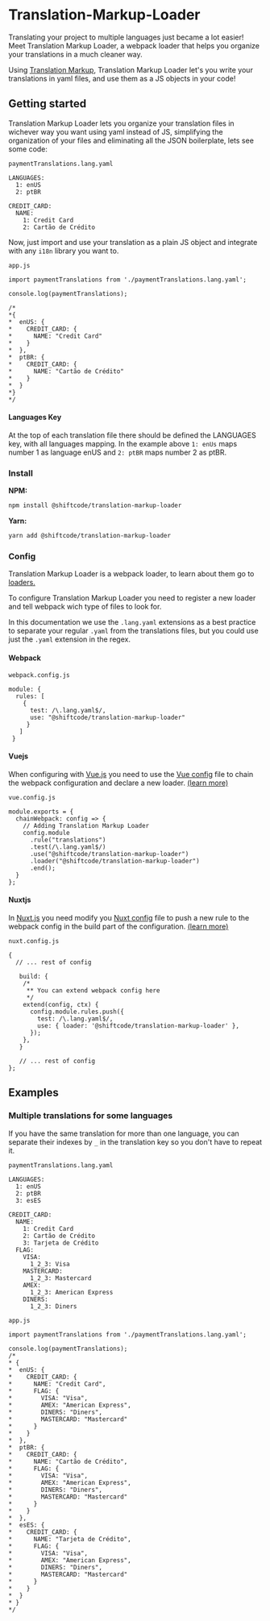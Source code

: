 # Translation-Markup-Loader

Translating your project to multiple languages just became a lot easier! Meet Translation Markup Loader, a webpack loader that helps you organize your translations in a much cleaner way.

Using [Translation Markup](https://translationmarkup.com/), Translation Markup Loader let's you write your translations in yaml files, and use them as a JS objects in your code!

## Getting started

Translation Markup Loader lets you organize your translation files in wichever way you want using yaml instead of JS, simplifying the organization of your files and eliminating all the JSON boilerplate, lets see some code:

`paymentTranslations.lang.yaml`

```
LANGUAGES:
  1: enUS
  2: ptBR

CREDIT_CARD:
  NAME:
    1: Credit Card
    2: Cartão de Crédito
```

Now, just import and use your translation as a plain JS object and integrate with any `i18n` library you want to.

`app.js`

```
import paymentTranslations from './paymentTranslations.lang.yaml';

console.log(paymentTranslations);

/*
*{
*  enUS: {
*    CREDIT_CARD: {
*      NAME: "Credit Card"
*    }
*  },
*  ptBR: {
*    CREDIT_CARD: {
*      NAME: "Cartão de Crédito"
*    }
*  }
*}
*/
```

#### Languages Key

At the top of each translation file there should be defined the LANGUAGES key, with all languages mapping. In the example above `1: enUs` maps number 1 as language enUS and `2: ptBR` maps number 2 as ptBR.

### Install

**NPM:**

```sh
npm install @shiftcode/translation-markup-loader
```

**Yarn:**

```sh
yarn add @shiftcode/translation-markup-loader
```

### Config

Translation Markup Loader is a webpack loader, to learn about them go to [loaders.](https://webpack.js.org/concepts/loaders/)

To configure Translation Markup Loader you need to register a new loader and tell webpack wich type of files to look for.

In this documentation we use the `.lang.yaml` extensions as a best practice to separate your regular `.yaml` from the translations files, but you could use just the `.yaml` extension in the regex.

#### Webpack

`webpack.config.js`

```
module: {
  rules: [
    {
      test: /\.lang.yaml$/,
      use: "@shiftcode/translation-markup-loader"
     }
   ]
 }
```

#### Vuejs

When configuring with [Vue.js](https://vuejs.org/) you need to use the [Vue config](https://cli.vuejs.org/guide/webpack.html#simple-configuration) file to chain the webpack configuration and declare a new loader. [(learn more)](https://cli.vuejs.org/guide/webpack.html#adding-a-new-loader)

`vue.config.js`

```
module.exports = {
  chainWebpack: config => {
    // Adding Translation Markup Loader
    config.module
      .rule("translations")
      .test(/\.lang.yaml$/)
      .use("@shiftcode/translation-markup-loader")
      .loader("@shiftcode/translation-markup-loader")
      .end();
  }
};
```

#### Nuxtjs

In [Nuxt.js](https://nuxtjs.org/) you need modify you [Nuxt config](https://nuxtjs.org/guide/configuration/) file to push a new rule to the webpack config in the build part of the configuration. [(learn more)](https://nuxtjs.org/faq/extend-webpack/)

`nuxt.config.js`

```
{
  // ... rest of config

   build: {
    /*
     ** You can extend webpack config here
     */
    extend(config, ctx) {
      config.module.rules.push({
        test: /\.lang.yaml$/,
        use: { loader: '@shiftcode/translation-markup-loader' },
      });
    },
   }

   // ... rest of config
};
```

## Examples

### Multiple translations for some languages

If you have the same translation for more than one language, you can separate their indexes by `_` in the translation key so you don't have to repeat it.

`paymentTranslations.lang.yaml`

```
LANGUAGES:
  1: enUS
  2: ptBR
  3: esES

CREDIT_CARD:
  NAME:
    1: Credit Card
    2: Cartão de Crédito
    3: Tarjeta de Crédito
  FLAG:
    VISA:
      1_2_3: Visa
    MASTERCARD:
      1_2_3: Mastercard
    AMEX:
      1_2_3: American Express
    DINERS:
      1_2_3: Diners
```

`app.js`

```
import paymentTranslations from './paymentTranslations.lang.yaml';

console.log(paymentTranslations);
/*
* {
*  enUS: {
*    CREDIT_CARD: {
*      NAME: "Credit Card",
*      FLAG: {
*        VISA: "Visa",
*        AMEX: "American Express",
*        DINERS: "Diners",
*        MASTERCARD: "Mastercard"
*      }
*    }
*  },
*  ptBR: {
*    CREDIT_CARD: {
*      NAME: "Cartão de Crédito",
*      FLAG: {
*        VISA: "Visa",
*        AMEX: "American Express",
*        DINERS: "Diners",
*        MASTERCARD: "Mastercard"
*      }
*    }
*  },
*  esES: {
*    CREDIT_CARD: {
*      NAME: "Tarjeta de Crédito",
*      FLAG: {
*        VISA: "Visa",
*        AMEX: "American Express",
*        DINERS: "Diners",
*        MASTERCARD: "Mastercard"
*      }
*    }
*  }
* }
*/
```
